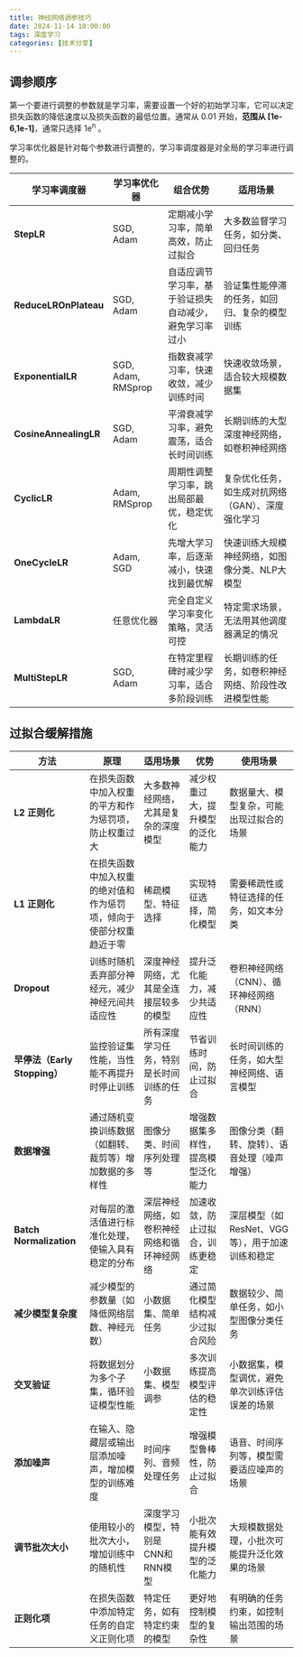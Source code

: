 ```yaml
---
title: 神经网络调参技巧
date: 2024-11-14 10:00:00
tags: 深度学习
categories: [技术分享] 
---
```


## 调参顺序

第一个要进行调整的参数就是学习率，需要设置一个好的初始学习率，它可以决定损失函数的降低速度以及损失函数的最低位置。通常从 0.01 开始，**范围从 [1e-6,1e-1]**，通常只选择 1e<sup>n</sup> 。

学习率优化器是针对每个参数进行调整的，学习率调度器是对全局的学习率进行调整的。

| **学习率调度器** | **学习率优化器** | **组合优势** | **适用场景** |
| --- | --- | --- | --- |
| **StepLR** | SGD, Adam | 定期减小学习率，简单高效，防止过拟合 | 大多数监督学习任务，如分类、回归任务 |
| **ReduceLROnPlateau** | SGD, Adam | 自适应调节学习率，基于验证损失自动减少，避免学习率过小 | 验证集性能停滞的任务，如回归、复杂的模型训练 |
| **ExponentialLR** | SGD, Adam, RMSprop | 指数衰减学习率，快速收敛，减少训练时间 | 快速收敛场景，适合较大规模数据集 |
| **CosineAnnealingLR** | SGD, Adam | 平滑衰减学习率，避免震荡，适合长时间训练 | 长期训练的大型深度神经网络，如卷积神经网络 |
| **CyclicLR** | Adam, RMSprop | 周期性调整学习率，跳出局部最优，稳定优化 | 复杂优化任务，如生成对抗网络（GAN）、深度强化学习 |
| **OneCycleLR** | Adam, SGD | 先增大学习率，后逐渐减小，快速找到最优解 | 快速训练大规模神经网络，如图像分类、NLP大模型 |
| **LambdaLR** | 任意优化器 | 完全自定义学习率变化策略，灵活可控 | 特定需求场景，无法用其他调度器满足的情况 |
| **MultiStepLR** | SGD, Adam | 在特定里程碑时减少学习率，适合多阶段训练 | 长期训练的任务，如卷积神经网络、阶段性改进模型性能 |




## 过拟合缓解措施
| **方法** | **原理** | **适用场景** | **优势** | **使用场景** |
| --- | --- | --- | --- | --- |
| **L2 正则化** | 在损失函数中加入权重的平方和作为惩罚项，防止权重过大 | 大多数神经网络，尤其是复杂的深度模型 | 减少权重过大，提升模型的泛化能力 | 数据量大、模型复杂，可能出现过拟合的场景 |
| **L1 正则化** | 在损失函数中加入权重的绝对值和作为惩罚项，倾向于使部分权重趋近于零 | 稀疏模型、特征选择 | 实现特征选择，简化模型 | 需要稀疏性或特征选择的任务，如文本分类 |
| **Dropout** | 训练时随机丢弃部分神经元，减少神经元间共适应性 | 深度神经网络，尤其是全连接层较多的模型 | 提升泛化能力，减少共适应性 | 卷积神经网络（CNN）、循环神经网络（RNN） |
| **早停法（Early Stopping）** | 监控验证集性能，当性能不再提升时停止训练 | 所有深度学习任务，特别是长时间训练的任务 | 节省训练时间，防止过拟合 | 长时间训练的任务，如大型神经网络、语言模型 |
| **数据增强** | 通过随机变换训练数据（如翻转、裁剪等）增加数据的多样性 | 图像分类、时间序列处理等 | 增强数据集多样性，提高模型泛化能力 | 图像分类（翻转、旋转）、语音处理（噪声增强） |
| **Batch Normalization** | 对每层的激活值进行标准化处理，使输入具有稳定的分布 | 深层神经网络，如卷积神经网络和循环神经网络 | 加速收敛，防止过拟合，训练更稳定 | 深层模型（如ResNet、VGG等），用于加速训练和稳定 |
| **减少模型复杂度** | 减少模型的参数量（如降低网络层数、神经元数） | 小数据集、简单任务 | 通过简化模型结构减少过拟合风险 | 数据较少、简单任务，如小型图像分类任务 |
| **交叉验证** | 将数据划分为多个子集，循环验证模型性能 | 小数据集、模型调参 | 多次训练提高模型评估的稳定性 | 小数据集，模型调优，避免单次训练评估误差的场景 |
| **添加噪声** | 在输入、隐藏层或输出层添加噪声，增加模型的训练难度 | 时间序列、音频处理任务 | 增强模型鲁棒性，防止过拟合 | 语音、时间序列等，模型需要适应噪声的场景 |
| **调节批次大小** | 使用较小的批次大小，增加训练中的随机性 | 深度学习模型，特别是CNN和RNN模型 | 小批次能有效提升模型的泛化能力 | 大规模数据处理，小批次可能提升泛化效果的场景 |
| **正则化项** | 在损失函数中添加特定任务的自定义正则化项 | 特定任务，如有特定约束的模型 | 更好地控制模型的复杂性 | 有明确的任务约束，如控制输出范围的场景 |

